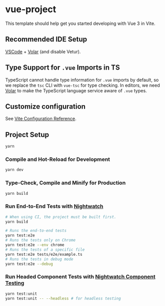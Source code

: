 # vue-project

This template should help get you started developing with Vue 3 in Vite.

## Recommended IDE Setup

[VSCode](https://code.visualstudio.com/) + [Volar](https://marketplace.visualstudio.com/items?itemName=Vue.volar) (and disable Vetur).

## Type Support for `.vue` Imports in TS

TypeScript cannot handle type information for `.vue` imports by default, so we replace the `tsc` CLI with `vue-tsc` for type checking. In editors, we need [Volar](https://marketplace.visualstudio.com/items?itemName=Vue.volar) to make the TypeScript language service aware of `.vue` types.

## Customize configuration

See [Vite Configuration Reference](https://vitejs.dev/config/).

## Project Setup

```sh
yarn
```

### Compile and Hot-Reload for Development

```sh
yarn dev
```

### Type-Check, Compile and Minify for Production

```sh
yarn build
```

### Run End-to-End Tests with [Nightwatch](https://nightwatchjs.org/)

```sh
# When using CI, the project must be built first.
yarn build

# Runs the end-to-end tests
yarn test:e2e
# Runs the tests only on Chrome
yarn test:e2e --env chrome
# Runs the tests of a specific file
yarn test:e2e tests/e2e/example.ts
# Runs the tests in debug mode
yarn test:e2e --debug
```
    
### Run Headed Component Tests with [Nightwatch Component Testing](https://nightwatchjs.org/guide/component-testing/introduction.html)
  
```sh
yarn test:unit
yarn test:unit -- --headless # for headless testing
```
